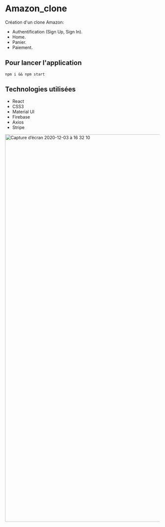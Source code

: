 # Amazon_clone
Création d'un clone Amazon:
- Authentification (Sign Up, Sign In).
- Home.
- Panier.
- Paiement.

## Pour lancer l'application
`npm i && npm start`  

## Technologies utilisées
* React
* CSS3
* Material UI
* Firebase
* Axios
* Stripe

<img width="1260" alt="Capture d’écran 2020-12-03 à 16 32 10" src="https://user-images.githubusercontent.com/48442944/101050997-49340300-3585-11eb-8871-6b0ad0c7a534.png">
